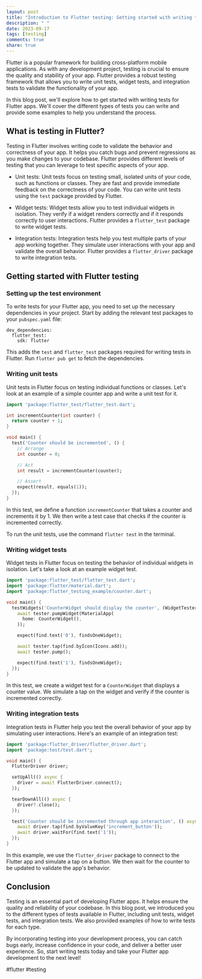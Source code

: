 ```yaml
---
layout: post
title: "Introduction to Flutter testing: Getting started with writing tests for Flutter apps"
description: " "
date: 2023-09-17
tags: [testing]
comments: true
share: true
---
```


Flutter is a popular framework for building cross-platform mobile applications. As with any development project, testing is crucial to ensure the quality and stability of your app. Flutter provides a robust testing framework that allows you to write unit tests, widget tests, and integration tests to validate the functionality of your app.

In this blog post, we'll explore how to get started with writing tests for Flutter apps. We'll cover the different types of tests you can write and provide some examples to help you understand the process.

## What is testing in Flutter?

Testing in Flutter involves writing code to validate the behavior and correctness of your app. It helps you catch bugs and prevent regressions as you make changes to your codebase. Flutter provides different levels of testing that you can leverage to test specific aspects of your app.

- Unit tests: Unit tests focus on testing small, isolated units of your code, such as functions or classes. They are fast and provide immediate feedback on the correctness of your code. You can write unit tests using the `test` package provided by Flutter.

- Widget tests: Widget tests allow you to test individual widgets in isolation. They verify if a widget renders correctly and if it responds correctly to user interactions. Flutter provides a `flutter_test` package to write widget tests.

- Integration tests: Integration tests help you test multiple parts of your app working together. They simulate user interactions with your app and validate the overall behavior. Flutter provides a `flutter_driver` package to write integration tests.

## Getting started with Flutter testing

### Setting up the test environment

To write tests for your Flutter app, you need to set up the necessary dependencies in your project. Start by adding the relevant test packages to your `pubspec.yaml` file:

```
dev_dependencies:
  flutter_test:
    sdk: flutter
```

This adds the `test` and `flutter_test` packages required for writing tests in Flutter. Run `flutter pub get` to fetch the dependencies.

### Writing unit tests

Unit tests in Flutter focus on testing individual functions or classes. Let's look at an example of a simple counter app and write a unit test for it.

```dart
import 'package:flutter_test/flutter_test.dart';

int incrementCounter(int counter) {
  return counter + 1;
}

void main() {
  test('Counter should be incremented', () {
    // Arrange
    int counter = 0;

    // Act
    int result = incrementCounter(counter);

    // Assert
    expect(result, equals(1));
  });
}
```

In this test, we define a function `incrementCounter` that takes a counter and increments it by 1. We then write a test case that checks if the counter is incremented correctly.

To run the unit tests, use the command `flutter test` in the terminal.

### Writing widget tests

Widget tests in Flutter focus on testing the behavior of individual widgets in isolation. Let's take a look at an example widget test.

```dart
import 'package:flutter_test/flutter_test.dart';
import 'package:flutter/material.dart';
import 'package:flutter_testing_example/counter.dart';

void main() {
  testWidgets('CounterWidget should display the counter', (WidgetTester tester) async {
    await tester.pumpWidget(MaterialApp(
      home: CounterWidget(),
    ));

    expect(find.text('0'), findsOneWidget);

    await tester.tap(find.byIcon(Icons.add));
    await tester.pump();

    expect(find.text('1'), findsOneWidget);
  });
}
```

In this test, we create a widget test for a `CounterWidget` that displays a counter value. We simulate a tap on the widget and verify if the counter is incremented correctly.

### Writing integration tests

Integration tests in Flutter help you test the overall behavior of your app by simulating user interactions. Here's an example of an integration test:

```dart
import 'package:flutter_driver/flutter_driver.dart';
import 'package:test/test.dart';

void main() {
  FlutterDriver driver;

  setUpAll(() async {
    driver = await FlutterDriver.connect();
  });

  tearDownAll(() async {
    driver?.close();
  });

  test('Counter should be incremented through app interaction', () async {
    await driver.tap(find.byValueKey('increment_button'));
    await driver.waitFor(find.text('1'));
  });
}
```

In this example, we use the `flutter_driver` package to connect to the Flutter app and simulate a tap on a button. We then wait for the counter to be updated to validate the app's behavior.

## Conclusion

Testing is an essential part of developing Flutter apps. It helps ensure the quality and reliability of your codebase. In this blog post, we introduced you to the different types of tests available in Flutter, including unit tests, widget tests, and integration tests. We also provided examples of how to write tests for each type.

By incorporating testing into your development process, you can catch bugs early, increase confidence in your code, and deliver a better user experience. So, start writing tests today and take your Flutter app development to the next level!

#flutter #testing